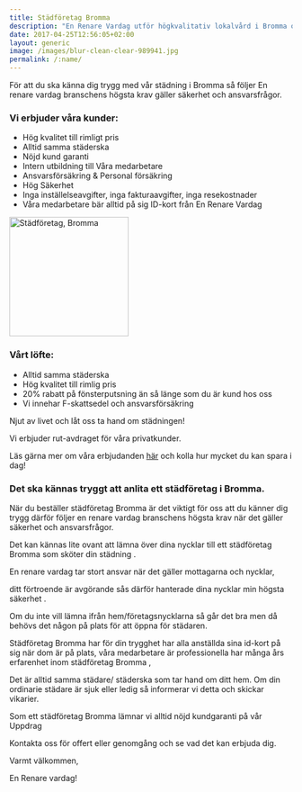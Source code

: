 ```yaml
---
title: Städföretag Bromma
description: "En Renare Vardag utför högkvalitativ lokalvård i Bromma och jobbar professionellt inom hela städbranschen."
date: 2017-04-25T12:56:05+02:00
layout: generic
image: /images/blur-clean-clear-989941.jpg
permalink: /:name/
---
```

För att du ska känna dig trygg med vår städning i Bromma så följer En renare vardag branschens högsta krav gäller säkerhet och ansvarsfrågor.

### Vi erbjuder våra kunder:

- Hög kvalitet till rimligt pris
- Alltid samma städerska
- Nöjd kund garanti
- Intern utbildning till Våra medarbetare
- Ansvarsförsäkring & Personal försäkring
- Hög Säkerhet
- Inga inställelseavgifter, inga fakturaavgifter, inga resekostnader
- Våra medarbetare bär alltid på sig ID-kort från En Renare Vardag

[<img class="wp-image-1469 aligncenter" src="https://enrenarevardag.se/wp-content/uploads/2017/04/Flyttstädning-18-300x300.jpg" alt="Städföretag, Bromma" width="212" height="212" srcset="https://enrenarevardag.se/wp-content/uploads/2017/04/Flyttstädning-18-300x300.jpg 300w, https://enrenarevardag.se/wp-content/uploads/2017/04/Flyttstädning-18-150x150.jpg 150w, https://enrenarevardag.se/wp-content/uploads/2017/04/Flyttstädning-18-125x125.jpg 125w, https://enrenarevardag.se/wp-content/uploads/2017/04/Flyttstädning-18.jpg 450w" sizes="(max-width: 212px) 100vw, 212px" />](https://enrenarevardag.se/pris/) 

### Vårt löfte:

- Alltid samma städerska
- Hög kvalitet till rimlig pris
- 20% rabatt på fönsterputsning än så länge som du är kund hos oss
- Vi innehar F-skattsedel och ansvarsförsäkring

Njut av livet och låt oss ta hand om städningen!

Vi erbjuder rut-avdraget för våra privatkunder.

Läs gärna mer om våra erbjudanden [här](https://enrenarevardag.se/erbjudanden/) och kolla hur mycket du kan spara i dag!

### Det ska kännas tryggt att anlita ett städföretag i Bromma.

När du beställer städföretag Bromma är det viktigt för oss att du känner dig trygg därför följer en renare vardag branschens högsta krav när det gäller säkerhet och ansvarsfrågor.

Det kan kännas lite ovant att lämna över dina nycklar till ett städföretag Bromma som sköter din städning .

En renare vardag tar stort ansvar när det gäller mottagarna och nycklar,

ditt förtroende är avgörande sås därför hanterade dina nycklar min högsta säkerhet .

Om du inte vill lämna ifrån hem/företagsnycklarna så går det bra men då behövs det någon på plats för att öppna för städaren.

Städföretag Bromma har för din trygghet har alla anställda sina id-kort på sig när dom är på plats, våra medarbetare är professionella har många års erfarenhet inom städföretag Bromma ,

Det är alltid samma städare/ städerska som tar hand om ditt hem. Om din ordinarie städare är sjuk eller ledig så informerar vi detta och skickar vikarier.

Som ett städföretag Bromma lämnar vi alltid nöjd kundgaranti på vår Uppdrag

Kontakta oss för offert eller genomgång och se vad det kan erbjuda dig.

Varmt välkommen,

En Renare vardag!
